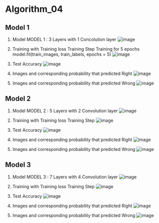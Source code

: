 # Algorithm_04
## Model 1
1. Model
MODEL 1 : 3 Layers with 1 Concolution layer
![image](https://user-images.githubusercontent.com/55487601/83425838-3bcc7d80-a469-11ea-9319-314be3c2bf4a.png)

2. Training with Training loss
Training Step
Training for 5 epochs
model.fit(train_images, train_labels,  epochs = 5)
![image](https://user-images.githubusercontent.com/55487601/83426042-8d750800-a469-11ea-81df-a06eb9d8bd70.png)

3. Test Accuracy
![image](https://user-images.githubusercontent.com/55487601/83426427-11c78b00-a46a-11ea-9723-ceaa70787763.png)

4. Images and corresponding probability that predicted Right
![image](https://user-images.githubusercontent.com/55487601/83426207-c44b1e00-a469-11ea-9d38-e46e09b8a3de.png)

5. Images and corresponding probability that predicted Wrong
![image](https://user-images.githubusercontent.com/55487601/83426255-d7f68480-a469-11ea-8fcd-750deab0e8a5.png)

## Model 2
1. Model
MODEL 2 : 5 Layers with 2 Convolution layer
![image](https://user-images.githubusercontent.com/55487601/83426961-f3ae5a80-a46a-11ea-8c64-87f64478bded.png)

2. Training with Training loss
Training Step
![image](https://user-images.githubusercontent.com/55487601/83427074-1b9dbe00-a46b-11ea-84e8-53672820d529.png)

3. Test Accuracy
![image](https://user-images.githubusercontent.com/55487601/83427136-396b2300-a46b-11ea-8b4d-551b16670355.png)

4. Images and corresponding probability that predicted Right
![image](https://user-images.githubusercontent.com/55487601/83427166-45ef7b80-a46b-11ea-8424-7f73e6e18966.png)

5. Images and corresponding probability that predicted Wrong
![image](https://user-images.githubusercontent.com/55487601/83427204-530c6a80-a46b-11ea-8c47-493cb43fbf25.png)

## Model 3
1. Model
MODEL 3 : 7 Layers with 4 Convolution layer
![image](https://user-images.githubusercontent.com/55487601/83427468-bb5b4c00-a46b-11ea-91c4-37d7563cdbec.png)

2. Training with Training loss
Training Step
![image](https://user-images.githubusercontent.com/55487601/83428217-f447f080-a46c-11ea-97b9-de73cea67f96.png)

3. Test Accuracy
![image](https://user-images.githubusercontent.com/55487601/83428285-13468280-a46d-11ea-8a0d-958847059c7f.png)

4. Images and corresponding probability that predicted Right
![image](https://user-images.githubusercontent.com/55487601/83428325-25282580-a46d-11ea-82a0-1bfb494175d3.png)

5. Images and corresponding probability that predicted Wrong
![image](https://user-images.githubusercontent.com/55487601/83428347-2eb18d80-a46d-11ea-8da5-265f2c3c611d.png)
